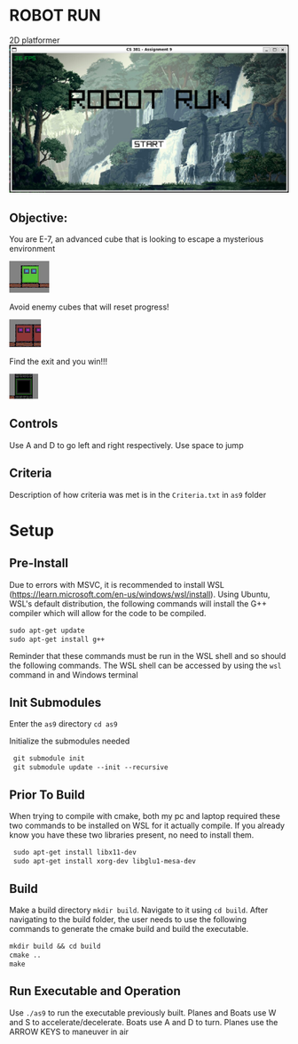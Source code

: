 # ROBOT RUN
2D platformer
![alt text](<Github/Screenshot 2024-05-04 220139.png>)
## Objective:
You are E-7, an advanced cube that is looking to escape a mysterious environment

![alt text](<Github/Screenshot 2024-05-04 220203.png>)

Avoid enemy cubes that will reset progress!

![alt text](<Github/Screenshot 2024-05-04 220155.png>)

Find the exit and you win!!!

![alt text](<Github/Screenshot 2024-05-04 220221.png>)

## Controls
Use A and D to go left and right respectively. Use space to jump
## Criteria
Description of how criteria was met is in the ```Criteria.txt``` in ```as9``` folder
# Setup
## Pre-Install
Due to errors with MSVC, it is recommended to install WSL (https://learn.microsoft.com/en-us/windows/wsl/install). Using Ubuntu, WSL's default distribution, the following commands will install the G++ compiler which will allow for the code to be compiled.
```
sudo apt-get update
sudo apt-get install g++
```
Reminder that these commands must be run in the WSL shell and so should the following commands. The WSL shell can be accessed by using the ```wsl``` command in and Windows terminal
## Init Submodules
Enter the ```as9``` directory
```cd as9```

Initialize the submodules needed
```
 git submodule init
 git submodule update --init --recursive
```
## Prior To Build
When trying to compile with cmake, both my pc and laptop required these two commands to be installed on WSL for it actually compile. If you already know you have these two libraries present, no need to install them.
```
 sudo apt-get install libx11-dev
 sudo apt-get install xorg-dev libglu1-mesa-dev
```
## Build
Make a build directory ```mkdir build```. Navigate to it using ```cd build```. After navigating to the build folder, the user needs to use the following commands to generate the cmake build and build the executable.
```
mkdir build && cd build
cmake ..
make
```
## Run Executable and Operation
Use ```./as9``` to run the executable previously built. Planes and Boats use W and S to accelerate/decelerate. Boats use A and D to turn. Planes use the ARROW KEYS to maneuver in air
